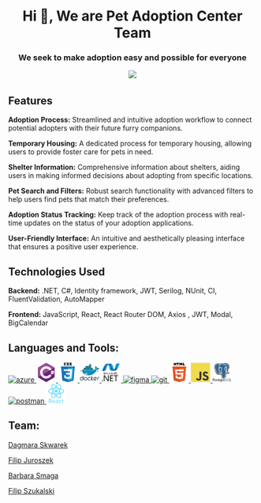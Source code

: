 <h1 align="center">Hi 👋, We are Pet Adoption Center Team</h1>
<h3 align="center">We seek to make adoption easy and possible for everyone</h3>
<p align="center"><img src="https://github.com/flipolipo/PetAdoptionCenter/blob/Development/pet-adoption-center-frontend/public/Photo/Round_full.png"></p>

<h2>Features</h2>
    <p><strong>Adoption Process:</strong> Streamlined and intuitive adoption workflow to connect potential adopters with their future furry companions.</p>
    <p><strong>Temporary Housing:</strong> A dedicated process for temporary housing, allowing users to provide foster care for pets in need.</p>
    <p><strong>Shelter Information:</strong> Comprehensive information about shelters, aiding users in making informed decisions about adopting from specific locations.</p>
    <p><strong>Pet Search and Filters:</strong> Robust search functionality with advanced filters to help users find pets that match their preferences.</p>
    <p><strong>Adoption Status Tracking:</strong> Keep track of the adoption process with real-time updates on the status of your adoption applications.</p>
    <p><strong>User-Friendly Interface:</strong> An intuitive and aesthetically pleasing interface that ensures a positive user experience.</p>
<p></p>
    <h2>Technologies Used</h2>
    <p><strong>Backend:</strong> .NET, C#, Identity framework, JWT, Serilog, NUnit, CI, FluentValidation, AutoMapper</p>
    <p><strong>Frontend:</strong> JavaScript, React, React Router DOM, Axios , JWT, Modal, BigCalendar</p>

<h2 align="left">Languages and Tools:</h2>
<p align="left"> <a href="https://azure.microsoft.com/en-in/" target="_blank" rel="noreferrer"> <img src="https://www.vectorlogo.zone/logos/microsoft_azure/microsoft_azure-icon.svg" alt="azure" width="40" height="40"/> </a> <a href="https://www.w3schools.com/cs/" target="_blank" rel="noreferrer"> <img src="https://raw.githubusercontent.com/devicons/devicon/master/icons/csharp/csharp-original.svg" alt="csharp" width="40" height="40"/> </a> <a href="https://www.w3schools.com/css/" target="_blank" rel="noreferrer"> <img src="https://raw.githubusercontent.com/devicons/devicon/master/icons/css3/css3-original-wordmark.svg" alt="css3" width="40" height="40"/> </a> <a href="https://www.docker.com/" target="_blank" rel="noreferrer"> <img src="https://raw.githubusercontent.com/devicons/devicon/master/icons/docker/docker-original-wordmark.svg" alt="docker" width="40" height="40"/> </a> <a href="https://dotnet.microsoft.com/" target="_blank" rel="noreferrer"> <img src="https://raw.githubusercontent.com/devicons/devicon/master/icons/dot-net/dot-net-original-wordmark.svg" alt="dotnet" width="40" height="40"/> </a> <a href="https://www.figma.com/" target="_blank" rel="noreferrer"> <img src="https://www.vectorlogo.zone/logos/figma/figma-icon.svg" alt="figma" width="40" height="40"/> </a> <a href="https://git-scm.com/" target="_blank" rel="noreferrer"> <img src="https://www.vectorlogo.zone/logos/git-scm/git-scm-icon.svg" alt="git" width="40" height="40"/> </a> <a href="https://www.w3.org/html/" target="_blank" rel="noreferrer"> <img src="https://raw.githubusercontent.com/devicons/devicon/master/icons/html5/html5-original-wordmark.svg" alt="html5" width="40" height="40"/> </a> <a href="https://developer.mozilla.org/en-US/docs/Web/JavaScript" target="_blank" rel="noreferrer"> <img src="https://raw.githubusercontent.com/devicons/devicon/master/icons/javascript/javascript-original.svg" alt="javascript" width="40" height="40"/> </a> <a href="https://www.postgresql.org" target="_blank" rel="noreferrer"> <img src="https://raw.githubusercontent.com/devicons/devicon/master/icons/postgresql/postgresql-original-wordmark.svg" alt="postgresql" width="40" height="40"/> </a> <a href="https://postman.com" target="_blank" rel="noreferrer"> <img src="https://www.vectorlogo.zone/logos/getpostman/getpostman-icon.svg" alt="postman" width="40" height="40"/> </a> <a href="https://reactjs.org/" target="_blank" rel="noreferrer"> <img src="https://raw.githubusercontent.com/devicons/devicon/master/icons/react/react-original-wordmark.svg" alt="react" width="40" height="40"/> </a> </p>

<h2>Team:</h2>
<p><a href="https://github.com/DagSkwarek">Dagmara Skwarek</a></p>
<p><a href="https://github.com/flipolip">Filip Juroszek</a></p>
<p><a href="https://github.com/baska98">Barbara Smaga</a> </p>
<p><a href="https://github.com/FSzukalski">Filip Szukalski</a></p>
